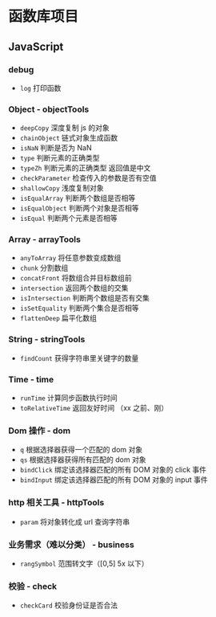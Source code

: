 # 函数库项目

## JavaScript

### debug

-   `log` 打印函数

### Object - objectTools

-   `deepCopy` 深度复制 js 的对象
-   `chainObject` 链式对象生成函数
-   `isNaN` 判断是否为 NaN
-   `type` 判断元素的正确类型
-   `typeZh` 判断元素的正确类型 返回值是中文
-   `checkParameter` 检查传入的参数是否有空值
-   `shallowCopy` 浅度复制对象
-   `isEqualArray` 判断两个数组是否相等
-   `isEqualObject` 判断两个对象是否相等
-   `isEqual` 判断两个元素是否相等

### Array - arrayTools

-   `anyToArray` 将任意参数变成数组
-   `chunk` 分割数组
-   `concatFront` 将数组合并目标数组前
-   `intersection` 返回两个数组的交集
-   `isIntersection` 判断两个数组是否有交集
-   `isSetEquality` 判断两个集合是否相等
-   `flattenDeep` 扁平化数组

### String - stringTools

-   `findCount` 获得字符串里关键字的数量

### Time - time

-   `runTime` 计算同步函数执行时间
-   `toRelativeTime` 返回友好时间 （xx 之前、刚）

### Dom 操作 - dom

-   `q` 根据选择器获得一个匹配的 dom 对象
-   `qs` 根据选择器获得所有匹配的 dom 对象
-   `bindClick` 绑定该选择器匹配的所有 DOM 对象的 click 事件
-   `bindInput` 绑定该选择器匹配的所有 DOM 对象的 input 事件

### http 相关工具 - httpTools

-   `param` 将对象转化成 url 查询字符串

### 业务需求（难以分类） - business

-   `rangSymbol` 范围转文字（[0,5] 5x 以下）

### 校验 - check

-   `checkCard` 校验身份证是否合法
